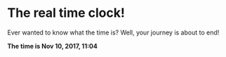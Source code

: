 # The real time clock!

Ever wanted to know what the time is? Well, your journey is about to end!

**The time is Nov 10, 2017, 11:04**